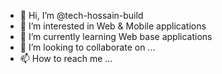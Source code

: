 - 👋 Hi, I’m @tech-hossain-build
- 👀 I’m interested in Web & Mobile applications
- 🌱 I’m currently learning Web base applications
- 💞️ I’m looking to collaborate on ...
- 📫 How to reach me ...

<!---
tech-hossain-build/tech-hossain-build is a ✨ special ✨ repository because its `README.md` (this file) appears on your GitHub profile.
You can click the Preview link to take a look at your changes.
--->
